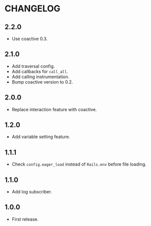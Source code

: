 # CHANGELOG

## 2.2.0

* Use coactive 0.3.

## 2.1.0

* Add traversal config.
* Add callbacks for `call_all`.
* Add calling instrumentation.
* Bump coactive version to 0.2.

## 2.0.0

* Replace interaction feature with coactive.

## 1.2.0

* Add variable setting feature.

## 1.1.1

* Check `config.eager_load` instead of `Rails.env` before file loading.

## 1.1.0

* Add log subscriber.

## 1.0.0

* First release.
